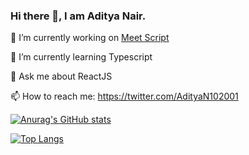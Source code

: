 ### Hi there 👋, I am Aditya Nair.



🔭 I’m currently working on [Meet Script](https://github.com/AdityaSolanki189/meet-transcriber-webapp)

🌱 I’m currently learning Typescript

 💬 Ask me about ReactJS
 
 📫 How to reach me: https://twitter.com/AdityaN102001

[![Anurag's GitHub stats](https://github-readme-stats.vercel.app/api?username=Adityanair102001&count_private=true&show_icons=true)](https://github.com/Adityanair102001/github-readme-stats)

[![Top Langs](https://github-readme-stats.vercel.app/api/top-langs/?username=AdityaNair102001&exclude_repo=TextSummarizer)](https://github.com/AdityaNair102001/github-readme-stats)


